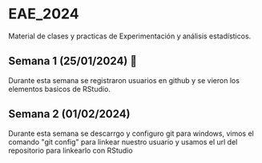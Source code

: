 # EAE_2024
Material de clases y practicas de Experimentación y análisis estadísticos.
## Semana 1 (25/01/2024) 📖
Durante esta semana se registraron usuarios en github y se vieron los elementos basicos de RStudio.
## Semana 2 (01/02/2024)
Durante esta semana se descarrgo y configuro git para windows, vimos el comando "git config" para linkear nuestro usuario y usamos el url del repositorio para linkearlo con RStudio

